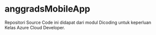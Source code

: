 # anggradsMobileApp
Repositori Source Code ini didapat dari modul Dicoding untuk keperluan Kelas Azure Cloud Developer.
